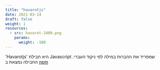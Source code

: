 ```yaml
---
title: "havarotjs"
date: 2021-03-14
draft: false
weight: 1
resources:
  - src: havarot-2400.png
    params:
      weight: -100
---
```


'Havarotjs' היא חבילת Javascript שמפריד את ההברות במילה לפי ניקוד העברי.
החבילה נמצאת ב [npm](https://www.npmjs.com/package/havarotjs)
